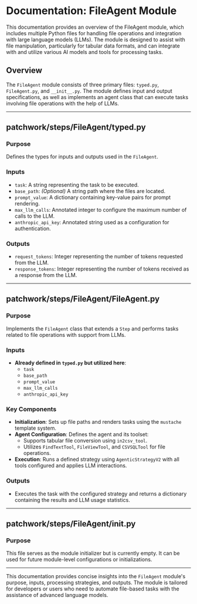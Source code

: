 # Documentation: FileAgent Module

This documentation provides an overview of the FileAgent module, which includes multiple Python files for handling file operations and integration with large language models (LLMs). The module is designed to assist with file manipulation, particularly for tabular data formats, and can integrate with and utilize various AI models and tools for processing tasks.

## Overview

The `FileAgent` module consists of three primary files: `typed.py`, `FileAgent.py`, and `__init__.py`. The module defines input and output specifications, as well as implements an agent class that can execute tasks involving file operations with the help of LLMs.

---

## patchwork/steps/FileAgent/typed.py

### Purpose

Defines the types for inputs and outputs used in the `FileAgent`.

### Inputs

- `task`: A string representing the task to be executed.
- `base_path`: *(Optional)* A string path where the files are located.
- `prompt_value`: A dictionary containing key-value pairs for prompt rendering.
- `max_llm_calls`: Annotated integer to configure the maximum number of calls to the LLM.
- `anthropic_api_key`: Annotated string used as a configuration for authentication.

### Outputs

- `request_tokens`: Integer representing the number of tokens requested from the LLM.
- `response_tokens`: Integer representing the number of tokens received as a response from the LLM.

---

## patchwork/steps/FileAgent/FileAgent.py

### Purpose

Implements the `FileAgent` class that extends a `Step` and performs tasks related to file operations with support from LLMs.

### Inputs

- **Already defined in `typed.py` but utilized here**:
  - `task`
  - `base_path`
  - `prompt_value`
  - `max_llm_calls`
  - `anthropic_api_key`

### Key Components

- **Initialization**: Sets up file paths and renders tasks using the `mustache` template system.
- **Agent Configuration**: Defines the agent and its toolset:
  - Supports tabular file conversion using `in2csv_tool`.
  - Utilizes `FindTextTool`, `FileViewTool`, and `CSVSQLTool` for file operations.
- **Execution**: Runs a defined strategy using `AgenticStrategyV2` with all tools configured and applies LLM interactions.

### Outputs

- Executes the task with the configured strategy and returns a dictionary containing the results and LLM usage statistics.

---

## patchwork/steps/FileAgent/__init__.py

### Purpose

This file serves as the module initializer but is currently empty. It can be used for future module-level configurations or initializations.

---

This documentation provides concise insights into the `FileAgent` module's purpose, inputs, processing strategies, and outputs. The module is tailored for developers or users who need to automate file-based tasks with the assistance of advanced language models.
